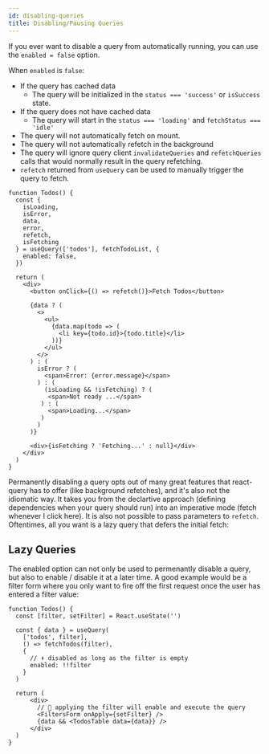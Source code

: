 ```yaml
---
id: disabling-queries
title: Disabling/Pausing Queries
---
```


If you ever want to disable a query from automatically running, you can use the `enabled = false` option.

When `enabled` is `false`:

- If the query has cached data
  - The query will be initialized in the `status === 'success'` or `isSuccess` state.
- If the query does not have cached data
  - The query will start in the `status === 'loading'` and `fetchStatus === 'idle'`
- The query will not automatically fetch on mount.
- The query will not automatically refetch in the background
- The query will ignore query client `invalidateQueries` and `refetchQueries` calls that would normally result in the query refetching.
- `refetch` returned from `useQuery` can be used to manually trigger the query to fetch.

```tsxx
function Todos() {
  const {
    isLoading,
    isError,
    data,
    error,
    refetch,
    isFetching
  } = useQuery(['todos'], fetchTodoList, {
    enabled: false,
  })

  return (
    <div>
      <button onClick={() => refetch()}>Fetch Todos</button>

      {data ? (
        <>
          <ul>
            {data.map(todo => (
              <li key={todo.id}>{todo.title}</li>
            ))}
          </ul>
        </>
      ) : (
        isError ? (
          <span>Error: {error.message}</span>
        ) : (
          (isLoading && !isFetching) ? (
           <span>Not ready ...</span>
         ) : (
           <span>Loading...</span>
         )
        )
      )}

      <div>{isFetching ? 'Fetching...' : null}</div>
    </div>
  )
}
```

Permanently disabling a query opts out of many great features that react-query has to offer (like background refetches), and it's also not the idiomatic way. It takes you from the declartive approach (defining dependencies when your query should run) into an imperative mode (fetch whenever I click here). It is also not possible to pass parameters to `refetch`. Oftentimes, all you want is a lazy query that defers the initial fetch:

## Lazy Queries

The enabled option can not only be used to permenantly disable a query, but also to enable / disable it at a later time. A good example would be a filter form where you only want to fire off the first request once the user has entered a filter value:

```tsxx
function Todos() {
  const [filter, setFilter] = React.useState('')

  const { data } = useQuery(
    ['todos', filter],
    () => fetchTodos(filter),
    {
      // ⬇️ disabled as long as the filter is empty
      enabled: !!filter
    }
  )

  return (
      <div>
        // 🚀 applying the filter will enable and execute the query
        <FiltersForm onApply={setFilter} />
        {data && <TodosTable data={data}} />
      </div>
  )
}
```
